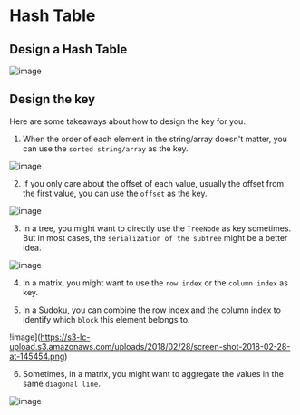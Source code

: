 # Hash Table

## Design a Hash Table

![image](https://s3-lc-upload.s3.amazonaws.com/uploads/2018/02/20/screen-shot-2018-02-19-at-183537.png)

## Design the key

Here are some takeaways about how to design the key for you.

1. When the order of each element in the string/array doesn't matter, you can use the ```sorted string/array``` as the key.

![image](https://s3-lc-upload.s3.amazonaws.com/uploads/2018/02/28/screen-shot-2018-02-28-at-144518.png)

2. If you only care about the offset of each value, usually the offset from the first value, you can use the ```offset``` as the key.

![image](https://s3-lc-upload.s3.amazonaws.com/uploads/2018/02/28/screen-shot-2018-02-28-at-144738.png)

3. In a tree, you might want to directly use the ```TreeNode``` as key sometimes. But in most cases, the ```serialization of the subtree``` might be a better idea.

![image](https://s3-lc-upload.s3.amazonaws.com/uploads/2018/02/28/screen-shot-2018-02-28-at-143858.png)

4. In a matrix, you might want to use the ```row index``` or the ```column index``` as key.

5. In a Sudoku, you can combine the row index and the column index to identify which ```block``` this element belongs to.

!image](https://s3-lc-upload.s3.amazonaws.com/uploads/2018/02/28/screen-shot-2018-02-28-at-145454.png)

6. Sometimes, in a matrix, you might want to aggregate the values in the same ```diagonal line```. 

![image](https://s3-lc-upload.s3.amazonaws.com/uploads/2018/02/28/screen-shot-2018-02-28-at-140029.png)
